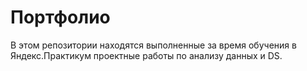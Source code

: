 # Портфолио
В этом репозитории находятся выполненные за время обучения в Яндекс.Практикум проектные работы по анализу данных и DS.
